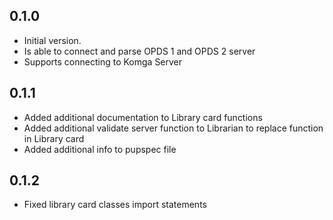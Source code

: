 ## 0.1.0

- Initial version.
- Is able to connect and parse OPDS 1 and OPDS 2 server
- Supports connecting to Komga Server

## 0.1.1

- Added additional documentation to Library card functions
- Added additional validate server function to Librarian to replace function in Library card
- Added additional info to pupspec file

## 0.1.2

- Fixed library card classes import statements
